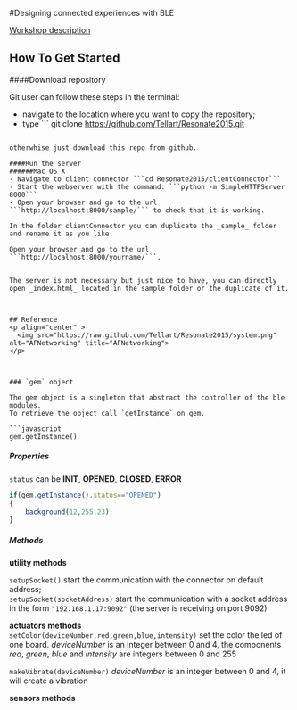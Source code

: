 #Designing connected experiences with BLE 


[Workshop description](http://resonate.io/2015/education/designing-connected-experiences-with-ble/)


## How To Get Started
####Download repository

Git user can follow these steps in the terminal:

- navigate to the location where you want to copy the repository;
- type ```
git clone https://github.com/Tellart/Resonate2015.git
```

otherwhise just download this repo from github.

####Run the server
######Mac OS X 
- Navigate to client connector ```cd Resonate2015/clientConnector```
- Start the webserver with the command: ```python -m SimpleHTTPServer 8000```
- Open your browser and go to the url ```http://localhost:8000/sample/``` to check that it is working.

In the folder clientConnector you can duplicate the _sample_ folder and rename it as you like. 

Open your browser and go to the url ```http://localhost:8000/yourname/```.


The server is not necessary but just nice to have, you can directly open _index.html_ located in the sample folder or the duplicate of it.

 

## Reference
<p align="center" >
  <img src="https://raw.github.com/Tellart/Resonate2015/system.png" alt="AFNetworking" title="AFNetworking">
</p>



### `gem` object

The gem object is a singleton that abstract the controller of the ble modules. 
To retrieve the object call `getInstance` on gem.

```javascript
gem.getInstance()
```


##### Properties
`status`  can be __INIT__, __OPENED__, __CLOSED__, __ERROR__

```javascript
if(gem.getInstance().status=="OPENED")
{
	background(12,255,23);
}

```



##### Methods
__utility methods__  
 
`setupSocket()` 					 start the communication with the connector on default address;  
`setupSocket(socketAddress)`   start the communication with a socket address in the form `"192.168.1.17:9092"` (the server is receiving on port 9092)  

__actuators methods__   
`setColor(deviceNumber,red,green,blue,intensity)` set the color the led of one board. _deviceNumber_ is an integer between 0 and 4, the components _red_, _green_, _blue_ and _intensity_ are integers between 0 and 255

`makeVibrate(deviceNumber)` _deviceNumber_ is an integer between 0 and 4, it will create a vibration

__sensors methods__ 





